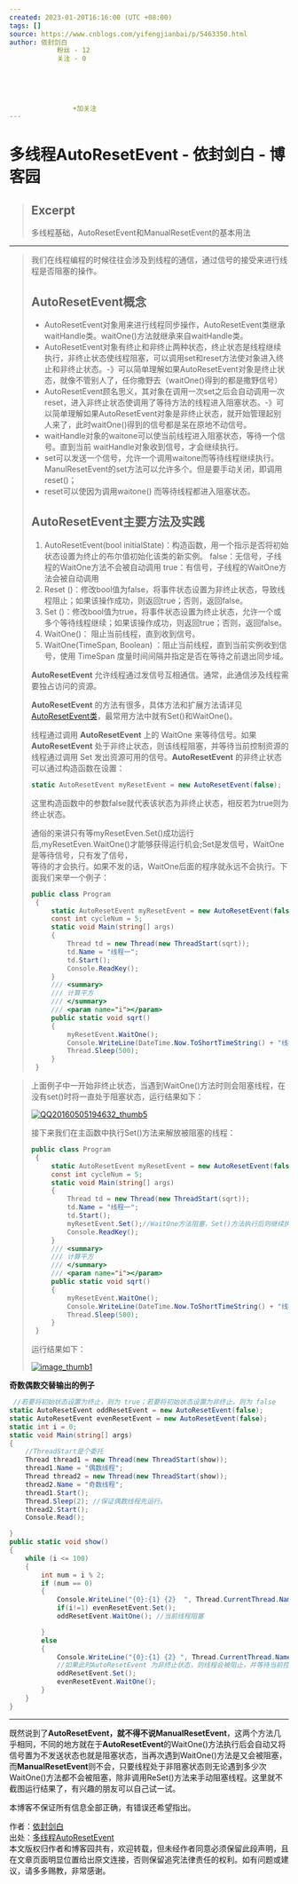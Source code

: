 ```yaml
---
created: 2023-01-20T16:16:00 (UTC +08:00)
tags: []
source: https://www.cnblogs.com/yifengjianbai/p/5463350.html
author: 依封剑白
            粉丝 - 12
            关注 - 0
        
    
    
    
    
                +加关注
---
```


# 多线程AutoResetEvent - 依封剑白 - 博客园

> ## Excerpt
> 多线程基础，AutoResetEvent和ManualResetEvent的基本用法

---
> 我们在线程编程的时候往往会涉及到线程的通信，通过信号的接受来进行线程是否阻塞的操作。
>
> ## AutoResetEvent概念
>
> - AutoResetEvent对象用来进行线程同步操作，AutoResetEvent类继承waitHandle类。waitOne()方法就继承来自waitHandle类。
> - AutoResetEvent对象有终止和非终止两种状态，终止状态是线程继续执行，非终止状态使线程阻塞，可以调用set和reset方法使对象进入终止和非终止状态。-》可以简单理解如果AutoResetEvent对象是终止状态，就像不管别人了，任你撒野去（waitOne()得到的都是撒野信号）
> - AutoResetEvent顾名思义，其对象在调用一次set之后会自动调用一次reset，进入非终止状态使调用了等待方法的线程进入阻塞状态。-》可以简单理解如果AutoResetEvent对象是非终止状态，就开始管理起别人来了，此时waitOne()得到的信号都是呆在原地不动信号。
> - waitHandle对象的waitone可以使当前线程进入阻塞状态，等待一个信号。直到当前 waitHandle对象收到信号，才会继续执行。
> - set可以发送一个信号，允许一个调用waitone而等待线程继续执行。 ManulResetEvent的set方法可以允许多个。但是要手动关闭，即调用reset()；
> - reset可以使因为调用waitone() 而等待线程都进入阻塞状态。
>
> ## AutoResetEvent主要方法及实践
>
> 1. AutoResetEvent(bool initialState)：构造函数，用一个指示是否将初始状态设置为终止的布尔值初始化该类的新实例。 false：无信号，子线程的WaitOne方法不会被自动调用 true：有信号，子线程的WaitOne方法会被自动调用
> 2. Reset ()：修改bool值为false，将事件状态设置为非终止状态，导致线程阻止；如果该操作成功，则返回true；否则，返回false。
> 3. Set ()：修改bool值为true，将事件状态设置为终止状态，允许一个或多个等待线程继续；如果该操作成功，则返回true；否则，返回false。
> 4. WaitOne()： 阻止当前线程，直到收到信号。
> 5. WaitOne(TimeSpan, Boolean) ：阻止当前线程，直到当前实例收到信号，使用 TimeSpan 度量时间间隔并指定是否在等待之前退出同步域。
>
> **AutoResetEvent** 允许线程通过发信号互相通信。通常，此通信涉及线程需要独占访问的资源。
>
> **AutoResetEvent** 的方法有很多，具体方法和扩展方法请详见[AutoResetEvent类](https://msdn.microsoft.com/zh-cn/library/system.threading.autoresetevent.aspx)，最常用方法中就有Set()和WaitOne()。
>
> 线程通过调用 **AutoResetEvent** 上的 WaitOne 来等待信号。如果 **AutoResetEvent** 处于非终止状态，则该线程阻塞，并等待当前控制资源的线程通过调用 Set 发出资源可用的信号。**AutoResetEvent** 的非终止状态可以通过构造函数在设置：
>
> ```C#
> static AutoResetEvent myResetEvent = new AutoResetEvent(false);
> ```
>
> 这里构造函数中的参数false就代表该状态为非终止状态，相反若为true则为终止状态。
>
> 通俗的来讲只有等myResetEven.Set()成功运行后,myResetEven.WaitOne()才能够获得运行机会;Set是发信号，WaitOne是等待信号，只有发了信号，  
> 等待的才会执行。如果不发的话，WaitOne后面的程序就永远不会执行。下面我们来举一个例子：
>
> ```C#
> public class Program
>  {
>      static AutoResetEvent myResetEvent = new AutoResetEvent(false);
>      const int cycleNum = 5;
>      static void Main(string[] args)
>      {
>          Thread td = new Thread(new ThreadStart(sqrt));
>          td.Name = "线程一";
>          td.Start();
>          Console.ReadKey();
>      }
>      /// <summary>
>      /// 计算平方
>      /// </summary>
>      /// <param name="i"></param>
>      public static void sqrt()
>      {
>          myResetEvent.WaitOne();
>          Console.WriteLine(DateTime.Now.ToShortTimeString() + "线程一执行");
>          Thread.Sleep(500);
>      }
>  }
> ```
>

> 上面例子中一开始非终止状态，当遇到WaitOne()方法时则会阻塞线程，在没有set()时将一直处于阻塞状态，运行结果如下：
>
> [![QQ20160505194632_thumb5](https://images2015.cnblogs.com/blog/781791/201605/781791-20160505210027232-472735132.png "QQ20160505194632_thumb5")](http://images2015.cnblogs.com/blog/781791/201605/781791-20160505210026451-209239192.png)
>
> 接下来我们在主函数中执行Set()方法来解放被阻塞的线程：
>
> ```C#
> public class Program
>  {
>      static AutoResetEvent myResetEvent = new AutoResetEvent(false);
>      const int cycleNum = 5;
>      static void Main(string[] args)
>      {
>          Thread td = new Thread(new ThreadStart(sqrt));
>          td.Name = "线程一";
>          td.Start();
>          myResetEvent.Set();//WaitOne方法阻塞，Set()方法执行后则继续执行
>          Console.ReadKey();
>      }
>      /// <summary>
>      /// 计算平方
>      /// </summary>
>      /// <param name="i"></param>
>      public static void sqrt()
>      {
>          myResetEvent.WaitOne();
>          Console.WriteLine(DateTime.Now.ToShortTimeString() + "线程一执行");
>          Thread.Sleep(500);
>      }
>  }
> ```
>
> 运行结果如下：
>
> [![image_thumb1](https://images2015.cnblogs.com/blog/781791/201605/781791-20160505210028701-714764502.png "image_thumb1")](http://images2015.cnblogs.com/blog/781791/201605/781791-20160505210027966-429794917.png)

**奇数偶数交替输出的例子**

```c#
 //若要将初始状态设置为终止，则为 true；若要将初始状态设置为非终止，则为 false
static AutoResetEvent oddResetEvent = new AutoResetEvent(false);
static AutoResetEvent evenResetEvent = new AutoResetEvent(false);
static int i = 0;
static void Main(string[] args)
{
    //ThreadStart是个委托
    Thread thread1 = new Thread(new ThreadStart(show));
    thread1.Name = "偶数线程";
    Thread thread2 = new Thread(new ThreadStart(show));
    thread2.Name = "奇数线程";
    thread1.Start();
    Thread.Sleep(2); //保证偶数线程先运行。
    thread2.Start();
    Console.Read();

}
public static void show()
{
    while (i <= 100)
    {
        int num = i % 2;
        if (num == 0)
        {
            Console.WriteLine("{0}:{1} {2}  ", Thread.CurrentThread.Name, i++, "evenResetEvent");
            if(i!=1) evenResetEvent.Set(); 
            oddResetEvent.WaitOne(); //当前线程阻塞

        }
        else
        {  
            Console.WriteLine("{0}:{1} {2} ", Thread.CurrentThread.Name, i++, "oddResetEvent");
            //如果此时AutoResetEvent 为非终止状态，则线程会被阻止，并等待当前控制资源的线程通过调用 Set 来通知资源可用。否则不会被阻止
            oddResetEvent.Set();
            evenResetEvent.WaitOne();
        }
    }
}
```



___

既然说到了**AutoResetEvent，**就不得不说**ManualResetEvent**，这两个方法几乎相同，不同的地方就在于**AutoResetEvent**的WaitOne()方法执行后会自动又将信号置为不发送状态也就是阻塞状态，当再次遇到WaitOne()方法是又会被阻塞，而**ManualResetEvent**则不会，只要线程处于非阻塞状态则无论遇到多少次WaitOne()方法都不会被阻塞，除非调用ReSet()方法来手动阻塞线程。这里就不截图运行结果了，有兴趣的朋友可以自己试一试。

本博客不保证所有信息全部正确，有错误还希望指出。

作者：[依封剑白](http://www.cnblogs.com/yifengjianbai)  
出处：[多线程AutoResetEvent](http://www.cnblogs.com/yifengjianbai/p/5463350.html "学习：多线程之AutoResetEvent")  
本文版权归作者和博客园共有，欢迎转载，但未经作者同意必须保留此段声明，且在文章页面明显位置给出原文连接，否则保留追究法律责任的权利。如有问题或建议，请多多赐教，非常感谢。
